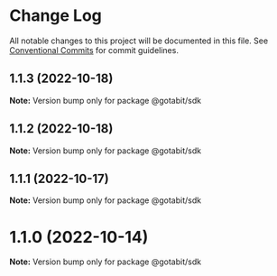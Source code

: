 # Change Log

All notable changes to this project will be documented in this file.
See [Conventional Commits](https://conventionalcommits.org) for commit guidelines.

## 1.1.3 (2022-10-18)

**Note:** Version bump only for package @gotabit/sdk





## 1.1.2 (2022-10-18)

**Note:** Version bump only for package @gotabit/sdk





## 1.1.1 (2022-10-17)

**Note:** Version bump only for package @gotabit/sdk





# 1.1.0 (2022-10-14)

**Note:** Version bump only for package @gotabit/sdk

